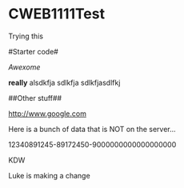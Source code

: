 CWEB1111Test
============

Trying this

#Starter code#

*Awexome*

**really** alsdkfja sdlkfja sdlkfjasdlfkj

##Other stuff##

http://www.google.com

Here is a bunch of data that is NOT on the server...

12340891245-89172450-9000000000000000000


KDW

Luke is making a change

